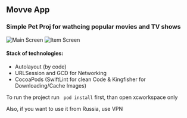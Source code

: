 ## Movve App
### Simple Pet Proj for wathcing popular movies and TV shows
![Main Screen](https://i.postimg.cc/NLn3nPb1/scren-Main.png)
![Item Screen](https://i.postimg.cc/CnRW1jMB/screen-Item.png)
#### Stack of technologies: 
<ul>
<li>Autolayout (by code)</li>
<li>URLSession and GCD for Networking</li>
<li>CocoaPods (SwiftLint for clean Code & Kingfisher for Downloading/Cache Images)</li>
</ul>

To run the project run ```
pod install```
 first, than open xcworkspace only

Also, if you want to use it from Russia, use VPN
